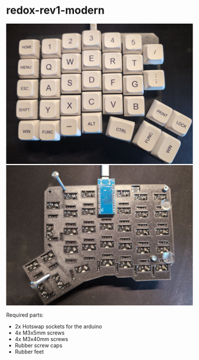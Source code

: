# redox-rev1-modern

![The front of the redox-rev1-modern keyboard](./front.jpg)
![The back of the redox-rev1-modern keyboard](./back.jpg)

Required parts:
- 2x Hotswap sockets for the arduino
- 4x M3x5mm screws
- 4x M3x40mm screws
- Rubber screw caps
- Rubber feet
